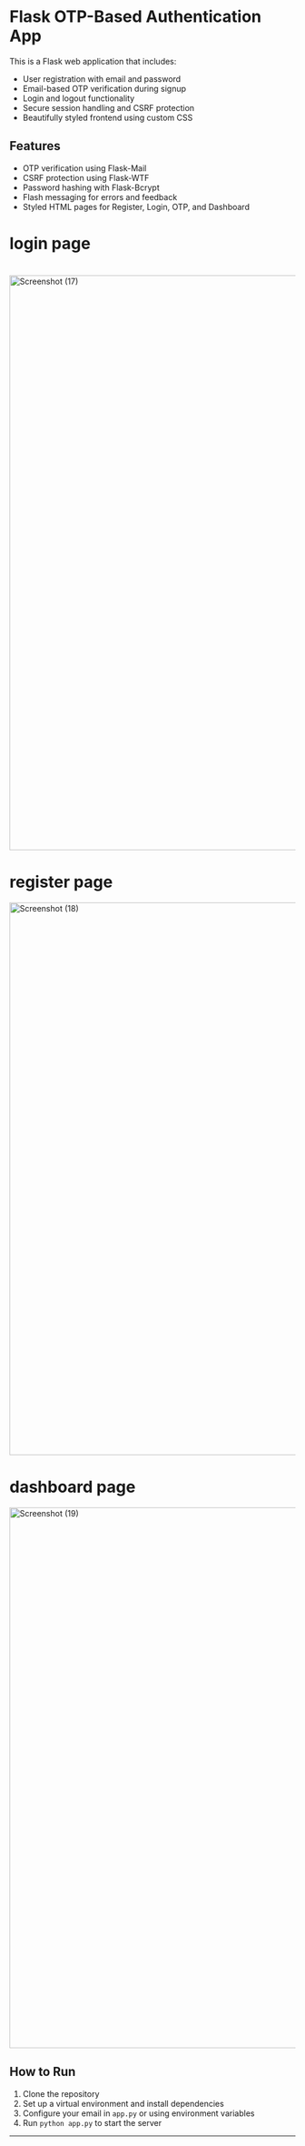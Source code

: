 # Flask OTP-Based Authentication App

This is a Flask web application that includes:
- User registration with email and password
- Email-based OTP verification during signup
- Login and logout functionality
- Secure session handling and CSRF protection
- Beautifully styled frontend using custom CSS

## Features

- OTP verification using Flask-Mail
- CSRF protection using Flask-WTF
- Password hashing with Flask-Bcrypt
- Flash messaging for errors and feedback
- Styled HTML pages for Register, Login, OTP, and Dashboard

<h1>login page</h1>
<h1> </h1>
<img width="1850" height="1011" alt="Screenshot (17)" src="https://github.com/user-attachments/assets/ce52c790-2870-40e0-9733-aea83c39069c" />
<p></p>
<h1>register page</h1>
<img width="1850" height="972" alt="Screenshot (18)" src="https://github.com/user-attachments/assets/badacdd5-8e53-42a6-909a-aa146525bef6" />
<p> </p>
<h1>dashboard page</h1>
<img width="1842" height="951" alt="Screenshot (19)" src="https://github.com/user-attachments/assets/e9e9f847-8232-4f4b-be37-52ff252091a3" />










## How to Run

1. Clone the repository
2. Set up a virtual environment and install dependencies
3. Configure your email in `app.py` or using environment variables
4. Run `python app.py` to start the server

---
